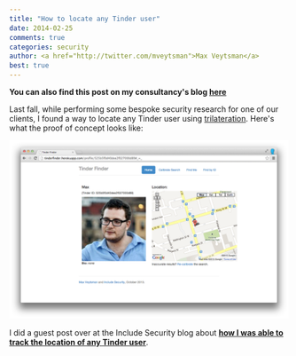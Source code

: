 ```yaml
---
title: "How to locate any Tinder user"
date: 2014-02-25
comments: true
categories: security
author: <a href="http://twitter.com/mveytsman">Max Veytsman</a>
best: true
---
```


**You can also find this post on my consultancy's blog [here](http://finite.state.io/blog/2014/02/25/how-to-locate-any-tinder-user/)**

Last fall, while performing some bespoke security research for one of our clients, I found a way to locate any Tinder user using [trilateration](https://en.wikipedia.org/wiki/Trilateration). Here's what the proof of concept looks like:

![finding me](/img/tinder/04_found_max.png)

I did a guest post over at the Include Security blog about **[how I was able to track the location of any Tinder user](http://blog.includesecurity.com/2014/02/how-i-was-able-to-track-location-of-any.html)**.
